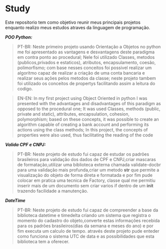# Study

Este repositorio tem como objetivo reunir meus principais projetos enquanto realizo meus estudos atraves da linguagem de programação.

***POO Python:***
> PT-BR: Neste primeiro projeto usando Orientação a Objetos no python me foi apresentado as vantagens e desvantagens deste paradigma em contra ponto ao procedural; Nele foi utilizado Classes, metodos (publicos,privados e estaticos), atributos, encapsulamento, coesão, polimorfismo; com base nesses conceitos foi possivel realizar um algoritmo capaz de realizar a criação de uma conta bancaria e realizar seus ações pelos metodos da classe; neste projeto tambem foi utilizado os conceitos de propertys facilitando assim a leitura do codigo.

> EN-EN: In my first project using Object Oriented in python I was presented with the advantages and disadvantages of this paradigm as opposed to the procedural one; It was used Classes, methods (public, private and static), attributes, encapsulation, cohesion, polymorphism; based on these concepts, it was possible to create an algorithm capable of creating a bank account and performing its actions using the class methods; In this project, the concepts of properties were also used, thus facilitating the reading of the code


***Valida CPF e CNPJ:***
> PT-BR: Neste projeto de estudo fui capaz de estudar os padrões brasileiros para validação dos dados de CPF e CNPJ,criar mascaras de formatação,utilizar uma biblioteca externa chamada validate-docbr para uma validação mais profunda,criar um metodo __str__ que permite a visualização do objeto de forma direta e formatada e por fim pude colocar em pratica uma tecnica de Factory, classe qual me permitiu inserir mais de um documento sem criar varios if dentro de um __init__ trazendo facilidade a manutenção.

***DateTime***
> PT-BR: Neste projeto de estudo fui capaz de compreender a base da biblioteca datetime e timedelta criando um sistema que registra o momento do cadastro do objeto,converte estas informações recebida para os padrões brasileiros(dias da semana e meses do ano) e por fim executa um calculo de tempo. através deste projeto pude enteder como funciona o sistema UTC de data e as possibilidades que esta biblioteca tem a oferecer.
